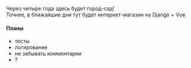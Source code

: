 Через четыре года здесь будет город-сад!  
Точнее, в ближайшие дни тут будет интернет-магазин на Django + Vue


#### Планы
- тесты
- логирование
- не забывать комментарии
- ?